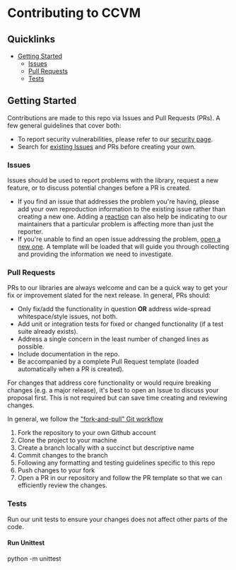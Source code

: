# Contributing to CCVM


## Quicklinks

* [Getting Started](#getting-started)
  * [Issues](#issues)
  * [Pull Requests](#pull-requests)
  * [Tests](#tests)

## Getting Started

Contributions are made to this repo via Issues and Pull Requests (PRs). A few general guidelines that cover both:

- To report security vulnerabilities, please refer to our [security page](https:/github.com/1QB-Information-Technologies/.github/SECURITY.md).
- Search for [existing Issues](https://github.com/1QB-Information-Technologies/ccvm/issues) and PRs before creating your own.


### Issues

Issues should be used to report problems with the library, request a new feature, or to discuss potential changes before a PR is created. 

- If you find an issue that addresses the problem you're having, please add your
  own reproduction information to the existing issue rather than creating a new
  one. Adding a [reaction](https://github.blog/2016-03-10-add-reactions-to-pull-requests-issues-and-comments/) can also help be indicating to our maintainers that a particular problem is affecting more than just the reporter.
- If you're unable to find an open issue addressing the problem, [open a new one](https://github.com/1QB-Information-Technologies/ccvm/issues/new). A template will be loaded that will guide you through collecting and providing the information we need to investigate.


### Pull Requests

PRs to our libraries are always welcome and can be a quick way to get your fix or improvement slated for the next release. In general, PRs should:

- Only fix/add the functionality in question **OR** address wide-spread whitespace/style issues, not both.
- Add unit or integration tests for fixed or changed functionality (if a test suite already exists).
- Address a single concern in the least number of changed lines as possible.
- Include documentation in the repo.
- Be accompanied by a complete Pull Request template (loaded automatically when a PR is created).

For changes that address core functionality or would require breaking changes (e.g. a major release), it's best to open an Issue to discuss your proposal first. This is not required but can save time creating and reviewing changes.

In general, we follow the ["fork-and-pull" Git workflow](https://github.com/susam/gitpr)

1. Fork the repository to your own Github account
2. Clone the project to your machine
3. Create a branch locally with a succinct but descriptive name
4. Commit changes to the branch
5. Following any formatting and testing guidelines specific to this repo
6. Push changes to your fork
7. Open a PR in our repository and follow the PR template so that we can efficiently review the changes.

### Tests

Run our unit tests to ensure your changes does not affect other parts of the code.


#### Run Unittest

python -m unittest





